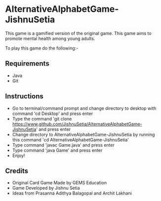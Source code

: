 # AlternativeAlphabetGame-JishnuSetia

This game is a gamified version of the original game. This game aims to promote mental health among young adults.

To play this game do the following:-

## Requirements
- Java
- Git

## Instructions
- Go to terminal/command prompt and change directory to desktop with command 'cd Desktop' and press enter
- Type the command 'git clone https://www.github.com/JishnuSetia/AlternativeAlphabetGame-JishnuSetia' and press enter
- Change directory to AlternativeAlphabetGame-JishnuSetia by running this command 'cd AlternativeAlphabetGame-JishnuSetia'
- Type command 'javac Game.java' and press enter
- Type command 'java Game' and press enter
- Enjoy!

## Credits
- Original Card Game Made by GEMS Education
- Game Developed by Jishnu Setia
- Ideas from Prasanna Adithya Balagopal and Archit Lakhani
